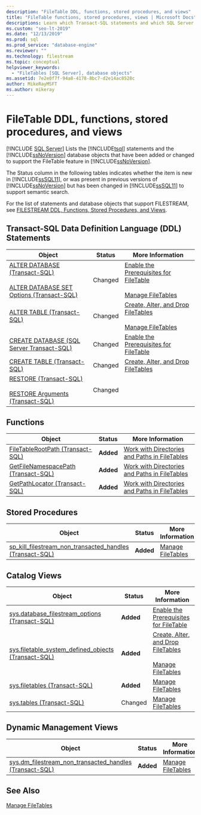 ```yaml
---
description: "FileTable DDL, functions, stored procedures, and views"
title: "FileTable functions, stored procedures, views | Microsoft Docs"
descriptions: Learn which Transact-SQL statements and which SQL Server functions, stored procedures, and views have been added or changed to support the FileTable feature.
ms.custom: "seo-lt-2019"
ms.date: "12/13/2019"
ms.prod: sql
ms.prod_service: "database-engine"
ms.reviewer: ""
ms.technology: filestream
ms.topic: conceptual
helpviewer_keywords: 
  - "FileTables [SQL Server], database objects"
ms.assetid: 7e2e0f7f-94a8-4178-8bc7-d2e14ac8528c
author: MikeRayMSFT
ms.author: mikeray
---
```

# FileTable DDL, functions, stored procedures, and views

 [!INCLUDE [SQL Server](../../includes/applies-to-version/sqlserver.md)]
  Lists the [!INCLUDE[tsql](../../includes/tsql-md.md)] statements and the [!INCLUDE[ssNoVersion](../../includes/ssnoversion-md.md)] database objects that have been added or changed to support the FileTable feature in [!INCLUDE[ssNoVersion](../../includes/ssnoversion-md.md)].  
  
 The Status column in the following tables indicates whether the item is new in [!INCLUDE[ssSQL11](../../includes/sssql11-md.md)], or was present in previous versions of [!INCLUDE[ssNoVersion](../../includes/ssnoversion-md.md)] but has been changed in [!INCLUDE[ssSQL11](../../includes/sssql11-md.md)] to support semantic search.  
  
 For the list of statements and database objects that support FILESTREAM, see [FILESTREAM DDL, Functions, Stored Procedures, and Views](../../relational-databases/blob/filestream-ddl-functions-stored-procedures-and-views.md).  
  
##  <a name="ddl"></a> Transact-SQL Data Definition Language (DDL) Statements  
  
|Object|Status|More Information|  
|------------|------------|----------------------|  
|[ALTER DATABASE &#40;Transact-SQL&#41;](../../t-sql/statements/alter-database-transact-sql.md)<br /><br /> [ALTER DATABASE SET Options &#40;Transact-SQL&#41;](../../t-sql/statements/alter-database-transact-sql-set-options.md)|Changed|[Enable the Prerequisites for FileTable](../../relational-databases/blob/enable-the-prerequisites-for-filetable.md)<br /><br /> [Manage FileTables](../../relational-databases/blob/manage-filetables.md)|  
|[ALTER TABLE &#40;Transact-SQL&#41;](../../t-sql/statements/alter-table-transact-sql.md)|Changed|[Create, Alter, and Drop FileTables](../../relational-databases/blob/create-alter-and-drop-filetables.md)<br /><br /> [Manage FileTables](../../relational-databases/blob/manage-filetables.md)|  
|[CREATE DATABASE &#40;SQL Server Transact-SQL&#41;](../../t-sql/statements/create-database-sql-server-transact-sql.md)|Changed|[Enable the Prerequisites for FileTable](../../relational-databases/blob/enable-the-prerequisites-for-filetable.md)|  
|[CREATE TABLE &#40;Transact-SQL&#41;](../../t-sql/statements/create-table-transact-sql.md)|Changed|[Create, Alter, and Drop FileTables](../../relational-databases/blob/create-alter-and-drop-filetables.md)|  
|[RESTORE &#40;Transact-SQL&#41;](../../t-sql/statements/restore-statements-transact-sql.md)<br /><br /> [RESTORE Arguments &#40;Transact-SQL&#41;](../../t-sql/statements/restore-statements-arguments-transact-sql.md)|Changed||  
  
##  <a name="func"></a> Functions  
  
|Object|Status|More Information|  
|------------|------------|----------------------|  
|[FileTableRootPath &#40;Transact-SQL&#41;](../../relational-databases/system-functions/filetablerootpath-transact-sql.md)|**Added**|[Work with Directories and Paths in FileTables](../../relational-databases/blob/work-with-directories-and-paths-in-filetables.md)|  
|[GetFileNamespacePath &#40;Transact-SQL&#41;](../../relational-databases/system-functions/getfilenamespacepath-transact-sql.md)|**Added**|[Work with Directories and Paths in FileTables](../../relational-databases/blob/work-with-directories-and-paths-in-filetables.md)|  
|[GetPathLocator &#40;Transact-SQL&#41;](../../relational-databases/system-functions/getpathlocator-transact-sql.md)|**Added**|[Work with Directories and Paths in FileTables](../../relational-databases/blob/work-with-directories-and-paths-in-filetables.md)|  
  
##  <a name="sproc"></a> Stored Procedures  
  
|Object|Status|More Information|  
|------------|------------|----------------------|  
|[sp_kill_filestream_non_transacted_handles &#40;Transact-SQL&#41;](../../relational-databases/system-stored-procedures/filestream-and-filetable-sp-kill-filestream-non-transacted-handles.md)|**Added**|[Manage FileTables](../../relational-databases/blob/manage-filetables.md)|  
  
##  <a name="cv"></a> Catalog Views  
  
|Object|Status|More Information|  
|------------|------------|----------------------|  
|[sys.database_filestream_options &#40;Transact-SQL&#41;](../../relational-databases/system-catalog-views/sys-database-filestream-options-transact-sql.md)|**Added**|[Enable the Prerequisites for FileTable](../../relational-databases/blob/enable-the-prerequisites-for-filetable.md)|  
|[sys.filetable_system_defined_objects &#40;Transact-SQL&#41;](../../relational-databases/system-catalog-views/sys-filetable-system-defined-objects-transact-sql.md)|**Added**|[Create, Alter, and Drop FileTables](../../relational-databases/blob/create-alter-and-drop-filetables.md)<br /><br /> [Manage FileTables](../../relational-databases/blob/manage-filetables.md)|  
|[sys.filetables &#40;Transact-SQL&#41;](../../relational-databases/system-catalog-views/sys-filetables-transact-sql.md)|**Added**|[Manage FileTables](../../relational-databases/blob/manage-filetables.md)|  
|[sys.tables &#40;Transact-SQL&#41;](../../relational-databases/system-catalog-views/sys-tables-transact-sql.md)|Changed|[Manage FileTables](../../relational-databases/blob/manage-filetables.md)|  
  
##  <a name="dmv"></a> Dynamic Management Views  
  
|Object|Status|More Information|  
|------------|------------|----------------------|  
|[sys.dm_filestream_non_transacted_handles &#40;Transact-SQL&#41;](../../relational-databases/system-dynamic-management-views/sys-dm-filestream-non-transacted-handles-transact-sql.md)|**Added**|[Manage FileTables](../../relational-databases/blob/manage-filetables.md)|  
  
## See Also  
 [Manage FileTables](../../relational-databases/blob/manage-filetables.md)  
  
  
